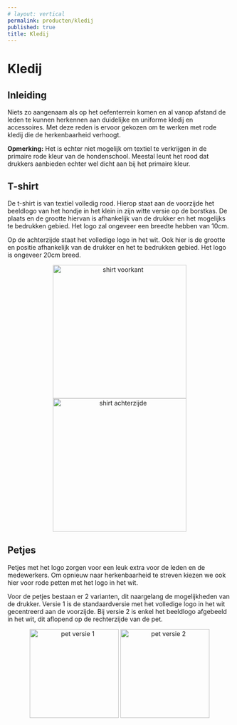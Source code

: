 ```yaml
---
# layout: vertical
permalink: producten/kledij
published: true
title: Kledij
---
```


# Kledij

## Inleiding

Niets zo aangenaam als op het oefenterrein komen en al vanop afstand de leden te kunnen herkennen aan duidelijke en uniforme kledij en accessoires. Met deze reden is ervoor gekozen om te werken met rode kledij die de herkenbaarheid verhoogt.

<strong>Opmerking:</strong> Het is echter niet mogelijk om textiel te verkrijgen in de primaire rode kleur van de hondenschool. Meestal leunt het rood dat drukkers aanbieden echter wel dicht aan bij het primaire kleur.

## T-shirt

De t-shirt is van textiel volledig rood. Hierop staat aan de voorzijde het beeldlogo van het hondje in het klein in zijn witte versie op de borstkas. De plaats en de grootte hiervan is afhankelijk van de drukker en het mogelijks te bedrukken gebied. Het logo zal ongeveer een breedte hebben van 10cm.

Op de achterzijde staat het volledige logo in het wit. Ook hier is de grootte en positie afhankelijk van de drukker en het te bedrukken gebied. Het logo is ongeveer 20cm breed.

<div class="kleurenlogo" align="center">
    <img src="{{ '/images/huisstijl_shirt01.png' | relative_url }}" alt="shirt voorkant" height="300px">
    <img src="{{ '/images/huisstijl_shirt02.png' | relative_url }}" alt="shirt achterzijde" height="300px">
</div>

## Petjes

Petjes met het logo zorgen voor een leuk extra voor de leden en de medewerkers. Om opnieuw naar herkenbaarheid te streven kiezen we ook hier voor rode petten met het logo in het wit. 

Voor de petjes bestaan er 2 varianten, dit naargelang de mogelijkheden van de drukker. Versie 1 is de standaardversie met het volledige logo in het wit gecentreerd aan de voorzijde. Bij versie 2 is enkel het beeldlogo afgebeeld in het wit, dit aflopend op de rechterzijde van de pet.

<div class="kleurenlogo" align="center">
    <img src="{{ '/images/huisstijl_pet01.png' | relative_url }}" alt="pet versie 1" height="200px">
    <img src="{{ '/images/huisstijl_pet02.png' | relative_url }}" alt="pet versie 2" height="200px">
</div>